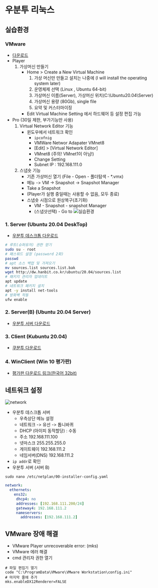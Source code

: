 # 우분투 리눅스
## 실습환경
### VMware
- [다운로드](https://www.vmware.com/kr/products/workstation-pro/workstation-pro-evaluation.html)
- Player
    1. 가상머신 만들기
        - Home > Create a New Virtual Machine
            1. 가상 머신만 만들고 설치는 나중에 (I will install the operating system later)
            2. 운영체제 선택 (Linux , Ubuntu 64-bit)
            3. 가상머신 이름(Server), 가상머신 위치(C:\Ubuntu20.04\Server)
            4. 가상머신 용량 (80Gb), single file
            5. 요약 및 커스터마이징
        - Edit Virtual Machine Setting 에서 하드웨어 등 설정 편집 가능
- Pro (30일 제한, 부가기능만 사용)
    1. Virtual Network Editor 기능
        - 윈도우에서 네트워크 확인
            - `ipcofnig`
            - VMWare Networ Adapater VMnet8
            - [Edit] > [Virtual Network Editor]
            - VMnet8 (주의! VMnet1이 아님!)
            - Change Setting
            - Subnet IP : 192.168.111.0
    2. 스냅숏 기능
        - 기존 가상머신 열기 (File - Open - 폴더탐색 - *.vmx)
        - 메뉴 -> VM -> Snapshot -> Snapshot Manager
        - Take a Snapshot
        * (Player가 실행 중일때는 사용할 수 없음, 모두 종료)
        - 스냅숏 시점으로 원상복구(초기화)
            - VM - Snapshot - snapshot Manager
            - (스냅샷선택) - Go to
![실습환경](images/servers.png)
### 1. Server (Ubuntu 20.04 DeskTop)
- [우분투 데스크톱 다운로드](http://old-releases.ubuntu.com/releases/20.04.0/ubuntu-20.04-desktop-amd64.iso)
```sh
# 루트(슈퍼유저) 권한 얻기
sudo su - root
# 패스워드 설정 (password 2회)
passwd
# apt 소스 백업 및 가져오기
mv sources.list sources.list.bak
wget http://dw.hanbit.co.kr/ubuntu/20.04/sources.list
# 패키지 관리자 업데이트
apt update
# 네트워크 패키지 설치
apt -y install net-tools
# 방화벽 작동
ufw enable
```
### 2. Server(B) (Ubuntu 20.04 Server)
- [우분투 서버 다운로드](http://old-releases.ubuntu.com/releases/20.04.0/ubuntu-20.04-live-server-amd64.iso)
### 3. Client (Kubuntu 20.04)
- [쿠분투 다운로드](http://cdimage.ubuntu.com/kubuntu/releases/20.04/release/kubuntu-20.04.6-desktop-amd64.iso)
### 4. WinClient (Win 10 평가판)
- [평가판 다운로드 링크(한국어 32bit)](https://www.microsoft.com/ko-kr/evalcenter/download-windows-10-enterprise)
## 네트워크 설정
![network](images/network_2.png)
- 우분투 데스크톱 서버
    - 우측상단 메뉴 설정
    - 네트워크 -> 유선 -> 톱니바퀴
    - DHCP (아이피 동적할당) : 수동
    - 주소 192.168.111.100
    - 넷마스크 255.255.255.0
    - 게이트웨이 192.168.111.2
    - 네임서버(DNS) 192.168.111.2
- `ip addr`로 확인
- 우분투 서버 (서버 B)
```
sudo nano /etc/netplan/00-installer-config.yaml
```
```yaml
network:
  ethernets:
    ens32:
     dhcp4: no
     addresses: [192.168.111.200/24]
     gateway4: 192.168.111.2
     nameservers:
       addresses: [192.168.111.2]
```
## VMware 장애 해결
- VMware Player unrecoverable error: (mks)
- VMware 에러 해결
- cmd 관리자 권한 열기
```
# 파일 편집기 열기
code "C:\ProgramData\VMware\VMware Workstation\config.ini"
# 마지막 줄에 추가
mks.enableDX12Renderer=FALSE
```